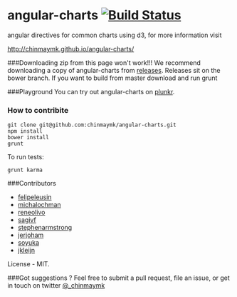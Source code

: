 angular-charts [![Build Status](https://travis-ci.org/chinmaymk/angular-charts.svg?branch=master)](https://travis-ci.org/chinmaymk/angular-charts)
==============

angular directives for common charts using d3, for more information visit

http://chinmaymk.github.io/angular-charts/

###Downloading zip from this page won't work!!!
We recommend downloading a copy of angular-charts from [releases](https://github.com/chinmaymk/angular-charts/releases).
Releases sit on the bower branch. If you want to build from master download and run grunt

###Playground
You can try out angular-charts on [plunkr](http://plnkr.co/edit/T9J7bz?p=preview).

### How to contribite

    git clone git@github.com:chinmaymk/angular-charts.git
    npm install
    bower install
    grunt

To run tests:

    grunt karma

###Contributors
* [felipeleusin](https://github.com/felipeleusin)
* [michalochman](https://github.com/michalochman)
* [reneolivo](https://github.com/reneolivo)
* [sagivf](https://github.com/sagivf)
* [stephenarmstrong](https://github.com/stephenarmstrong)
* [jerjoham](https://github.com/jerjoham)
* [soyuka](https://github.com/soyuka)
* [jkleijn](https://github.com/jkleijn)

License - MIT.

###Got suggestions ?
Feel free to submit a pull request, file an issue, or get in touch on twitter [@_chinmaymk](https://twitter.com/_chinmaymk)
